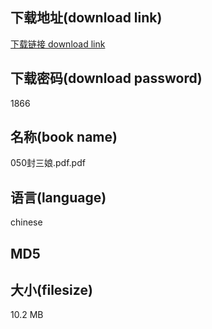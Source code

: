 ## 下载地址(download link)
[下载链接 download link](https://voluble-croquembouche-d321dc.netlify.app/?s=050%E5%B0%81%E4%B8%89%E5%A8%98.pdf)

## 下载密码(download password)
1866

## 名称(book name)
050封三娘.pdf.pdf

## 语言(language)
chinese

## MD5


## 大小(filesize)
10.2 MB
